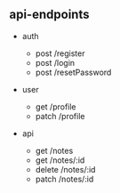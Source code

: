 ## api-endpoints

- auth
    - post /register
    - post /login
    - post /resetPassword

- user
    - get /profile
    - patch /profile

- api
    - get /notes
    - get /notes/:id
    - delete /notes/:id
    - patch /notes/:id